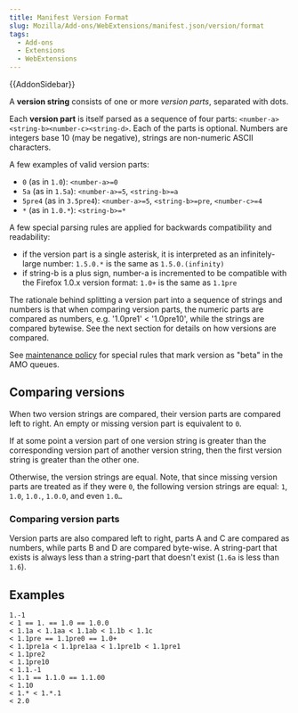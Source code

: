 ```yaml
---
title: Manifest Version Format
slug: Mozilla/Add-ons/WebExtensions/manifest.json/version/format
tags:
  - Add-ons
  - Extensions
  - WebExtensions
---
```

{{AddonSidebar}}

A **version string** consists of one or more _version parts_, separated with dots.

Each **version part** is itself parsed as a sequence of four parts: `<number-a><string-b><number-c><string-d>`. Each of the parts is optional. Numbers are integers base 10 (may be negative), strings are non-numeric ASCII characters.

A few examples of valid version parts:

- `0` (as in `1.0`): `<number-a>=0`
- `5a` (as in `1.5a`): `<number-a>=5`, `<string-b>=a`
- `5pre4` (as in `3.5pre4`): `<number-a>=5`, `<string-b>=pre`, `<number-c>=4`
- `*` (as in `1.0.*`): `<string-b>=*`

A few special parsing rules are applied for backwards compatibility and readability:

- if the version part is a single asterisk, it is interpreted as an infinitely-large number:
  `1.5.0.*` is the same as `1.5.0.(infinity)`
- if string-b is a plus sign, number-a is incremented to be compatible with the Firefox 1.0.x version format:
  `1.0+` is the same as `1.1pre`

The rationale behind splitting a version part into a sequence of strings and numbers is that when comparing version parts, the numeric parts are compared as numbers, e.g. '1.0pre1' < '1.0pre10', while the strings are compared bytewise. See the next section for details on how versions are compared.

See [maintenance policy](https://extensionworkshop.com/documentation/publish/signing-and-distribution-overview/#distributing-your-addon) for special rules that mark version as "beta" in the AMO queues.

## Comparing versions

When two version strings are compared, their version parts are compared left to right. An empty or missing version part is equivalent to `0`.

If at some point a version part of one version string is greater than the corresponding version part of another version string, then the first version string is greater than the other one.

Otherwise, the version strings are equal. Note, that since missing version parts are treated as if they were `0`, the following version strings are equal: `1`, `1.0`, `1.0.`, `1.0.0`, and even `1.0…`

### Comparing version parts

Version parts are also compared left to right, parts A and C are compared as numbers, while parts B and D are compared byte-wise. A string-part that exists is always less than a string-part that doesn't exist (`1.6a` is less than `1.6`).

## Examples

```
1.-1
< 1 == 1. == 1.0 == 1.0.0
< 1.1a < 1.1aa < 1.1ab < 1.1b < 1.1c
< 1.1pre == 1.1pre0 == 1.0+
< 1.1pre1a < 1.1pre1aa < 1.1pre1b < 1.1pre1
< 1.1pre2
< 1.1pre10
< 1.1.-1
< 1.1 == 1.1.0 == 1.1.00
< 1.10
< 1.* < 1.*.1
< 2.0
```

